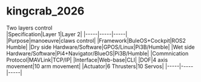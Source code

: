 # kingcrab_2026
Two layers control  
|Specification|Layer 1|Layer 2| 
|-----|-----|-----|
|Purpose|manoeuvre|claws control|
|Framework|BuleOS+Cockpit|ROS2 Humble|
|Dry side Hardware/Software|GPOS/Linux|Pi3B/Humble|
|Wet side Hardware/Software|Pi4+Navigator/BlueOS|Pi3B/Humble|
|Commnication Protocol|MAVLink|TCP/IP|
|Interface|Web-base|CLI|
|DOF|4 axis movement|10 arm movement|
|Actuator|6 Thrusters|10 Servos|
|-----|-----|-----| 

